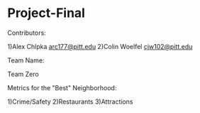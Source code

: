 # Project-Final

Contributors: 

1)Alex Chlpka arc177@pitt.edu
2)Colin Woelfel cjw102@pitt.edu

Team Name:

Team Zero

Metrics for the "Best" Neighborhood:

1)Crime/Safety
2)Restaurants
3)Attractions

